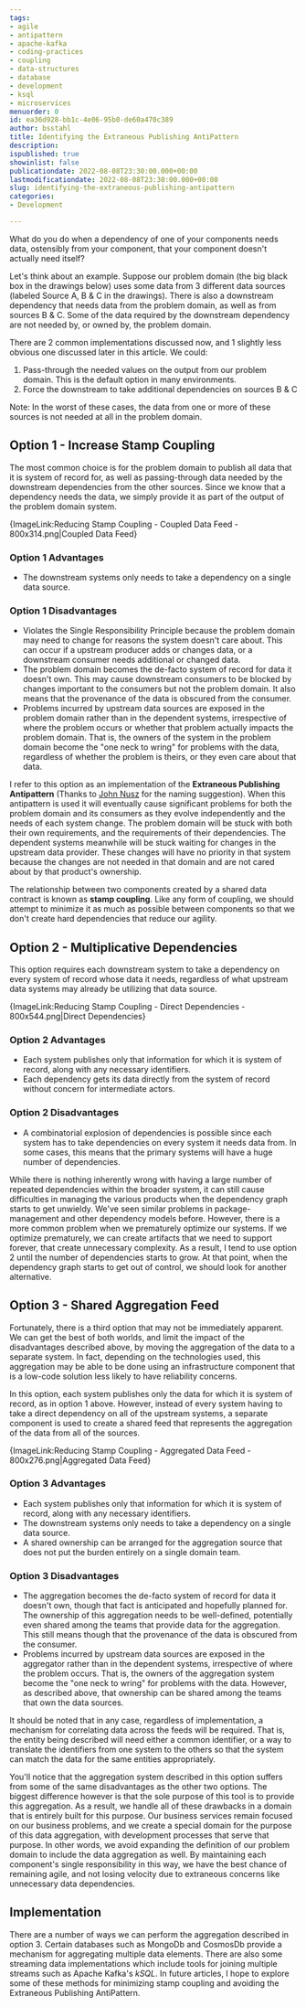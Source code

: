 ```yaml
---
tags:
- agile
- antipattern
- apache-kafka
- coding-practices
- coupling
- data-structures
- database
- development
- ksql
- microservices
menuorder: 0
id: ea36d928-bb1c-4e06-95b0-de60a470c389
author: bsstahl
title: Identifying the Extraneous Publishing AntiPattern
description: 
ispublished: true
showinlist: false
publicationdate: 2022-08-08T23:30:00.000+00:00
lastmodificationdate: 2022-08-08T23:30:00.000+00:00
slug: identifying-the-extraneous-publishing-antipattern
categories:
- Development

---
```

What do you do when a dependency of one of your components needs data, ostensibly from your component, that your component doesn't actually need itself?

Let's think about an example. Suppose our problem domain (the big black box in the drawings below) uses some data from 3 different data sources (labeled Source A, B & C in the drawings). There is also a downstream dependency that needs data from the problem domain, as well as from sources B & C. Some of the data required by the downstream dependency are not needed by, or owned by, the problem domain.

There are 2 common implementations discussed now, and 1 slightly less obvious one discussed later in this article. We could:

1. Pass-through the needed values on the output from our problem domain. This is the default option in many environments.
2. Force the downstream to take additional dependencies on sources B & C

Note: In the worst of these cases, the data from one or more of these sources is not needed at all in the problem domain.

## Option 1 - Increase Stamp Coupling

The most common choice is for the problem domain to publish all data that it is system of record for, as well as passing-through data needed by the downstream dependencies from the other sources. Since we know that a dependency needs the data, we simply provide it as part of the output of the problem domain system.

{ImageLink:Reducing Stamp Coupling - Coupled Data Feed - 800x314.png|Coupled Data Feed}

### Option 1 Advantages

* The downstream systems only needs to take a dependency on a single data source.

### Option 1 Disadvantages

* Violates the Single Responsibility Principle because the problem domain may need to change for reasons the system doesn't care about. This can occur if a upstream producer adds or changes data, or a downstream consumer needs additional or changed data.
* The problem domain becomes the de-facto system of record for data it doesn't own. This may cause downstream consumers to be blocked by changes important to the consumers but not the problem domain. It also means that the provenance of the data is obscured from the consumer.
* Problems incurred by upstream data sources are exposed in the problem domain rather than in the dependent systems, irrespective of where the problem occurs or whether that problem actually impacts the problem domain. That is, the owners of the system in the problem domain become the "one neck to wring" for problems with the data, regardless of whether the problem is theirs, or they even care about that data.

I refer to this option as an implementation of the **Extraneous Publishing Antipattern** (Thanks to [John Nusz](https://twitter.com/jcnusz) for the naming suggestion). When this antipattern is used it will eventually cause significant problems for both the problem domain and its consumers as they evolve independently and the needs of each system change. The problem domain will be stuck with both their own requirements, and the requirements of their dependencies. The dependent systems meanwhile will be stuck waiting for changes in the upstream data provider. These changes will have no priority in that system because the changes are not needed in that domain and are not cared about by that product's ownership.

The relationship between two components created by a shared data contract is known as **stamp coupling**. Like any form of coupling, we should attempt to minimize it as much as possible between components so that we don't create hard dependencies that reduce our agility.

## Option 2 - Multiplicative Dependencies

This option requires each downstream system to take a dependency on every system of record whose data it needs, regardless of what upstream data systems may already be utilizing that data source.

{ImageLink:Reducing Stamp Coupling - Direct Dependencies - 800x544.png|Direct Dependencies}

### Option 2 Advantages

* Each system publishes only that information for which it is system of record, along with any necessary identifiers.
* Each dependency gets its data directly from the system of record without concern for intermediate actors.

### Option 2 Disadvantages

* A combinatorial explosion of dependencies is possible since each system has to take dependencies on every system it needs data from. In some cases, this means that the primary systems will have a huge number of dependencies.

While there is nothing inherently wrong with having a large number of repeated dependencies within the broader system, it can still cause difficulties in managing the various products when the dependency graph starts to get unwieldy. We've seen similar problems in package-management and other dependency models before. However, there is a more common problem when we prematurely optimize our systems. If we optimize prematurely, we can create artifacts that we need to support forever, that create unnecessary complexity. As a result, I tend to use option 2 until the number of dependencies starts to grow. At that point, when the dependency graph starts to get out of control, we should look for another alternative.

## Option 3 - Shared Aggregation Feed

Fortunately, there is a third option that may not be immediately apparent. We can get the best of both worlds, and limit the impact of the disadvantages described above, by moving the aggregation of the data to a separate system. In fact, depending on the technologies used, this aggregation may be able to be done using an infrastructure component that is a low-code solution less likely to have reliability concerns.

In this option, each system publishes only the data for which it is system of record, as in option 1 above. However, instead of every system having to take a direct dependency on all of the upstream systems, a separate component is used to create a shared feed that represents the aggregation of the data from all of the sources.

{ImageLink:Reducing Stamp Coupling - Aggregated Data Feed - 800x276.png|Aggregated Data Feed}

### Option 3 Advantages

* Each system publishes only that information for which it is system of record, along with any necessary identifiers.
* The downstream systems only needs to take a dependency on a single data source.
* A shared ownership can be arranged for the aggregation source that does not put the burden entirely on a single domain team.

### Option 3 Disadvantages

* The aggregation becomes the de-facto system of record for data it doesn't own, though that fact is anticipated and hopefully planned for. The ownership of this aggregation needs to be well-defined, potentially even shared among the teams that provide data for the aggregation. This still means though that the provenance of the data is obscured from the consumer.
* Problems incurred by upstream data sources are exposed in the aggregator rather than in the dependent systems, irrespective of where the problem occurs. That is, the owners of the aggregation system become the "one neck to wring" for problems with the data. However, as described above, that ownership can be shared among the teams that own the data sources.

It should be noted that in any case, regardless of implementation, a mechanism for correlating data across the feeds will be required. That is, the entity being described will need either a common identifier, or a way to translate the identifiers from one system to the others so that the system can match the data for the same entities appropriately.

You'll notice that the aggregation system described in this option suffers from some of the same disadvantages as the other two options. The biggest difference however is that the sole purpose of this tool is to provide this aggregation. As a result, we handle all of these drawbacks in a domain that is entirely built for this purpose. Our business services remain focused on our business problems, and we create a special domain for the purpose of this data aggregation, with development processes that serve that purpose. In other words, we avoid expanding the definition of our problem domain to include the data aggregation as well. By maintaining each component's single responsibility in this way, we have the best chance of remaining agile, and not losing velocity due to extraneous concerns like unnecessary data dependencies.

## Implementation

There are a number of ways we can perform the aggregation described in option 3.  Certain databases such as MongoDb and CosmosDb provide a mechanism for aggregating multiple data elements. There are also some streaming data implementations which include tools for joining multiple streams such as Apache Kafka's _kSQL_. In future articles, I hope to explore some of these methods for minimizing stamp coupling and avoiding the Extraneous Publishing AntiPattern.
